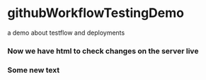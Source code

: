 # githubWorkflowTestingDemo
a demo about testflow and deployments

### Now we have html to check changes on the server live
### Some new text
